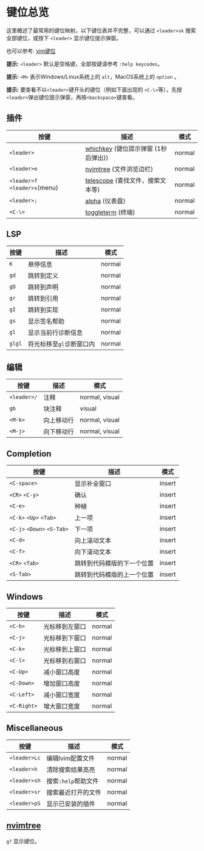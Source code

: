 # 键位总览

这里概述了最常用的键位映射。以下键位表并不完整，可以通过 `<leader>sk` 搜索全部键位，或按下 `<leader>` 显示键位提示弹窗。

也可以参考: [vim键位](https://devhints.io/vim)

**提示:** `<leader>` 默认是空格键，全部按键请参考 `:help keycodes`。

**提示:** `<M>` 表示Windows/Linux系统上的 `alt`，MacOS系统上的 `option` 。

**提示:** 要查看不以`<leader>`键开头的键位（例如下面出现的 `<C-\>`等），先按`<leader>`弹出键位提示弹窗，再按`<backspace>`键查看。

## 插件

| 按键                          | 描述                                                         | 模式   |
| ----------------------------- | ------------------------------------------------------------ | ------ |
| `<leader>`                    | [whichkey](https://github.com/folke/which-key.nvim) (键位提示弹窗 (1秒后弹出)) | normal |
| `<leader>e`                   | [nvimtree](https://github.com/nvim-tree/nvim-tree.lua) (文件浏览边栏) | normal |
| `<leader>f` `<leader>s`(menu) | [telescope](https://github.com/nvim-telescope/telescope.nvim) (查找文件，搜索文本等) | normal |
| `<leader>;`                   | [alpha](https://github.com/goolord/alpha-nvim) (仪表盘)      | normal |
| `<C-\>`                       | [toggleterm](https://github.com/akinsho/toggleterm.nvim) (终端) | normal |

## LSP

| 按键   | 描述                     | 模式   |
| ------ | ------------------------ | ------ |
| `K`    | 悬停信息                 | normal |
| `gd`   | 跳转到定义               | normal |
| `gD`   | 跳转到声明               | normal |
| `gr`   | 跳转到引用               | normal |
| `gI`   | 跳转到实现               | normal |
| `gs`   | 显示签名帮助             | normal |
| `gl`   | 显示当前行诊断信息       | normal |
| `glgl` | 将光标移至`gl`诊断窗口内 | normal |

## 编辑

| 按键        | 描述       | 模式           |
| ----------- | ---------- | -------------- |
| `<leader>/` | 注释       | normal, visual |
| `gb`        | 块注释     | visual         |
| `<M-k>`     | 向上移动行 | normal, visual |
| `<M-j>`     | 向下移动行 | normal, visual |

## Completion

| 按键                       | 描述                       | 模式   |
| -------------------------- | -------------------------- | ------ |
| `<C-space>`                | 显示补全窗口               | insert |
| `<CR>` `<C-y>`             | 确认                       | insert |
| `<C-e>`                    | 种植                       | insert |
| `<C-k>` `<Up>` `<Tab>`     | 上一项                     | insert |
| `<C-j>` `<Down>` `<S-Tab>` | 下一项                     | insert |
| `<C-d>`                    | 向上滚动文本               | insert |
| `<C-f>`                    | 向下滚动文本               | insert |
| `<CR>` `<Tab>`             | 跳转到代码模版的下一个位置 | insert |
| `<S-Tab>`                  | 跳转到代码模版的上一个位置 | insert |

## Windows

| 按键        | 描述           | 模式   |
| ----------- | -------------- | ------ |
| `<C-h>`     | 光标移到左窗口 | normal |
| `<C-j>`     | 光标移到下窗口 | normal |
| `<C-k>`     | 光标移到上窗口 | normal |
| `<C-l>`     | 光标移到右窗口 | normal |
| `<C-Up>`    | 减小窗口高度   | normal |
| `<C-Down>`  | 增加窗口高度   | normal |
| `<C-Left>`  | 减小窗口宽度   | normal |
| `<C-Right>` | 增大窗口宽度   | normal |

## Miscellaneous

| 按键         | 描述                | 模式   |
| ------------ | ------------------- | ------ |
| `<leader>Lc` | 编辑lvim配置文件    | normal |
| `<leader>h`  | 清除搜索结果高亮    | normal |
| `<leader>sh` | 搜索`:help`帮助文件 | normal |
| `<leader>sr` | 搜索最近打开的文件  | normal |
| `<leader>pS` | 显示已安装的插件    | normal |

## [nvimtree](https://github.com/nvim-tree/nvim-tree.lua) 

`g?` 显示键位。